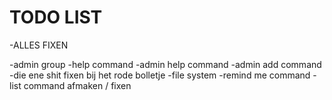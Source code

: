 # TODO LIST
-ALLES FIXEN


-admin group
-help command
-admin help command
-admin add command
-die ene shit fixen bij het rode bolletje
-file system
-remind me command
-list command afmaken / fixen